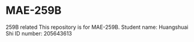 # MAE-259B
259B related
This repository is for MAE-259B.
Student name: Huangshuai Shi
ID number: 205643613
